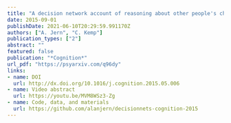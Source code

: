 ```yaml
---
title: "A decision network account of reasoning about other people's choices"
date: 2015-09-01
publishDate: 2021-06-10T20:29:59.991170Z
authors: ["A. Jern", "C. Kemp"]
publication_types: ["2"]
abstract: ""
featured: false
publication: "*Cognition*"
url_pdf: "https://psyarxiv.com/q96dy"
links:
- name: DOI
  url: http://dx.doi.org/10.1016/j.cognition.2015.05.006
- name: Video abstract
  url: https://youtu.be/MVM8WSz3-Zg
- name: Code, data, and materials
  url: https://github.com/alanjern/decisionnets-cognition-2015
---
```


